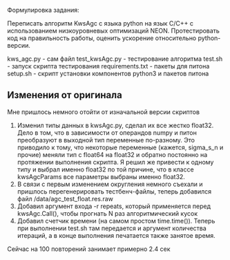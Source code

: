 Формулировка задания:

Переписать алгоритм KwsAgc с языка python на язык C/C++ c использованием низкоуровневых оптимизаций NEON.
Протестировать код на правильность работы, оценить ускорение относительно python-версии.

kws_agc.py  - сам файл
test_kwsAgc.py - тестирование алгоритма
test.sh  - запуск скрипта тестирования
requirements.txt - пакеты для питона
setup.sh - скрипт установки компонентов python3 и пакетов питона



## Изменения от оригинала
Мне пришлось немного отойти от изначальной версии скриптов
1. Изменил типы данных в kwsAgc.py, сделал их все жестко float32. Дело в том, что в зависимости от операндов numpy и питон преобразуют в выходной тип переменные по-разному. Это приводило к тому, что некоторые переменные (кажется, sigma_s_n и прочие) меняли тип с float64 на float32 и обратно постоянно на протяжении выполнения скрипта. Я решил же привести к одному типу и выбрал именно float32 по той причине, что в классе kwsAgcParams все параметры выбраны именно float32. 
2. В связи с первым изменением округления немного съехали и пришлось перегенерировать тестбенч-файлы, теперь добавился файл /data/agc_test_float.res.raw
3. Добавил аргумент входа -r repeats, который применяется перед kwsAgc.Call(), чтобы прогнать N раз алгоритмический кусок
4. Добавил счетчик времени (на самом простом time.time()). Теперь при выполнении test.sh там передается и аргумент количества итераций, а в конце выполнения печатается также занятое время.


Сейчас на 100 повторений занимает примерно 2.4 сек
